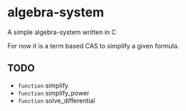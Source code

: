 # algebra-system
A simple algebra-system written in C

For now it is a term based CAS to simplify a given formula.

## TODO
+ `function` simplify
+ `function` simplify_power
+ `function` solve_differential
